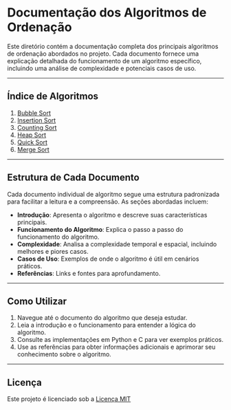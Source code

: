# Documentação dos Algoritmos de Ordenação

Este diretório contém a documentação completa dos principais algoritmos de ordenação abordados no projeto. 
Cada documento fornece uma explicação detalhada do funcionamento de um algoritmo específico, incluindo uma análise de complexidade e potenciais casos de uso.

---

## Índice de Algoritmos

1. [Bubble Sort](./bubble_sort.md)
2. [Insertion Sort](./insertion_sort.md)
3. [Counting Sort](./counting_sort.md)
4. [Heap Sort](./heap_sort.md)
5. [Quick Sort](./quick_sort.md)
6. [Merge Sort](./merge_sort.md)

---

## Estrutura de Cada Documento

Cada documento individual de algoritmo segue uma estrutura padronizada para facilitar a leitura e a compreensão. As seções abordadas incluem:

- **Introdução**: Apresenta o algoritmo e descreve suas características principais.
- **Funcionamento do Algoritmo**: Explica o passo a passo do funcionamento do algoritmo.
- **Complexidade**: Analisa a complexidade temporal e espacial, incluindo melhores e piores casos.
- **Casos de Uso**: Exemplos de onde o algoritmo é útil em cenários práticos.
- **Referências**: Links e fontes para aprofundamento.

---

## Como Utilizar

1. Navegue até o documento do algoritmo que deseja estudar.
2. Leia a introdução e o funcionamento para entender a lógica do algoritmo.
3. Consulte as implementações em Python e C para ver exemplos práticos.
4. Use as referências para obter informações adicionais e aprimorar seu conhecimento sobre o algoritmo.

---

## Licença

Este projeto é licenciado sob a [Licença MIT](../LICENSE)

